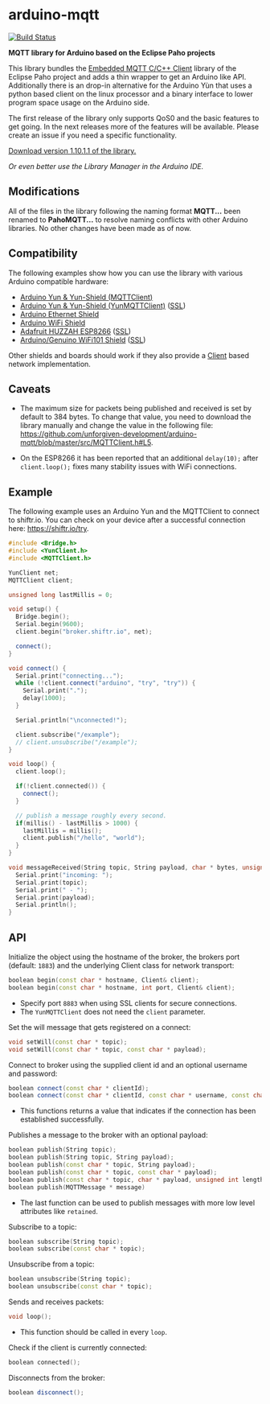 # arduino-mqtt

[![Build Status](https://travis-ci.org/unforgiven-development/arduino-mqtt.svg?branch=master)](https://travis-ci.org/unforgiven-development/arduino-mqtt)

**MQTT library for Arduino based on the Eclipse Paho projects**

This library bundles the [Embedded MQTT C/C++ Client](https://eclipse.org/paho/clients/c/embedded/) library of the Eclipse Paho project and adds a thin wrapper to get an Arduino like API. Additionally there is an drop-in alternative for the Arduino Yùn that uses a python based client on the linux processor and a binary interface to lower program space usage on the Arduino side.

The first release of the library only supports QoS0 and the basic features to get going. In the next releases more of the features will be available. Please create an issue if you need a specific functionality.

[Download version 1.10.1.1 of the library.](https://github.com/unforgiven-development/arduino-mqtt/releases/download/v1.10.1.1/mqtt.zip)

*Or even better use the Library Manager in the Arduino IDE.*

## Modifications

All of the files in the library following the naming format __MQTT...__ been renamed to __PahoMQTT...__ to resolve naming conflicts with other Arduino libraries. No other changes have been made as of now.

## Compatibility

The following examples show how you can use the library with various Arduino compatible hardware:

- [Arduino Yun & Yun-Shield (MQTTClient)](https://github.com/unforgiven-development/arduino-mqtt/blob/master/examples/ArduinoYun_MQTTClient/ArduinoYun_MQTTClient.ino)
- [Arduino Yun & Yun-Shield (YunMQTTClient)](https://github.com/unforgiven-development/arduino-mqtt/blob/master/examples/ArduinoYun_YunMQTTClient/ArduinoYun_YunMQTTClient.ino) ([SSL](https://github.com/unforgiven-development/arduino-mqtt/blob/master/examples/ArduinoYun_YunMQTTClient_SSL/ArduinoYun_YunMQTTClient_SSL.ino))
- [Arduino Ethernet Shield](https://github.com/unforgiven-development/arduino-mqtt/blob/master/examples/ArduinoEthernetShield/ArduinoEthernetShield.ino)
- [Arduino WiFi Shield](https://github.com/unforgiven-development/arduino-mqtt/blob/master/examples/ArduinoWiFiShield/ArduinoWiFiShield.ino)
- [Adafruit HUZZAH ESP8266](https://github.com/unforgiven-development/arduino-mqtt/blob/master/examples/AdafruitHuzzahESP8266/AdafruitHuzzahESP8266.ino) ([SSL](https://github.com/unforgiven-development/arduino-mqtt/blob/master/examples/AdafruitHuzzahESP8266_SSL/AdafruitHuzzahESP8266_SSL.ino))
- [Arduino/Genuino WiFi101 Shield](https://github.com/unforgiven-development/arduino-mqtt/blob/master/examples/ArduinoWiFi101/ArduinoWiFi101.ino) ([SSL](https://github.com/unforgiven-development/arduino-mqtt/blob/master/examples/ArduinoWiFi101_SSL/ArduinoWiFi101_SSL.ino))

Other shields and boards should work if they also provide a [Client](https://www.arduino.cc/en/Reference/ClientConstructor) based network implementation.

## Caveats

- The maximum size for packets being published and received is set by default to 384 bytes. To change that value, you need to download the library manually and change the value in the following file: https://github.com/unforgiven-development/arduino-mqtt/blob/master/src/MQTTClient.h#L5.

- On the ESP8266 it has been reported that an additional `delay(10);` after `client.loop();` fixes many stability issues with WiFi connections.

## Example

The following example uses an Arduino Yun and the MQTTClient to connect to shiftr.io. You can check on your device after a successful connection here: <https://shiftr.io/try>.

```c++
#include <Bridge.h>
#include <YunClient.h>
#include <MQTTClient.h>

YunClient net;
MQTTClient client;

unsigned long lastMillis = 0;

void setup() {
  Bridge.begin();
  Serial.begin(9600);
  client.begin("broker.shiftr.io", net);

  connect();
}

void connect() {
  Serial.print("connecting...");
  while (!client.connect("arduino", "try", "try")) {
    Serial.print(".");
    delay(1000);
  }

  Serial.println("\nconnected!");

  client.subscribe("/example");
  // client.unsubscribe("/example");
}

void loop() {
  client.loop();

  if(!client.connected()) {
    connect();
  }

  // publish a message roughly every second.
  if(millis() - lastMillis > 1000) {
    lastMillis = millis();
    client.publish("/hello", "world");
  }
}

void messageReceived(String topic, String payload, char * bytes, unsigned int length) {
  Serial.print("incoming: ");
  Serial.print(topic);
  Serial.print(" - ");
  Serial.print(payload);
  Serial.println();
}
```

## API

Initialize the object using the hostname of the broker, the brokers port (default: `1883`) and the underlying Client class for network transport:

```c++
boolean begin(const char * hostname, Client& client);
boolean begin(const char * hostname, int port, Client& client);
```

- Specify port `8883` when using SSL clients for secure connections.
- The `YunMQTTClient` does not need the `client` parameter.

Set the will message that gets registered on a connect:

```c++
void setWill(const char * topic);
void setWill(const char * topic, const char * payload);
```

Connect to broker using the supplied client id and an optional username and password:

```c++
boolean connect(const char * clientId);
boolean connect(const char * clientId, const char * username, const char * password);
```

- This functions returns a value that indicates if the connection has been established successfully.

Publishes a message to the broker with an optional payload:

```c++
boolean publish(String topic);
boolean publish(String topic, String payload);
boolean publish(const char * topic, String payload);
boolean publish(const char * topic, const char * payload);
boolean publish(const char * topic, char * payload, unsigned int length);
boolean publish(MQTTMessage * message)
```

- The last function can be used to publish messages with more low level attributes like `retained`.

Subscribe to a topic:

```c++
boolean subscribe(String topic);
boolean subscribe(const char * topic);
```

Unsubscribe from a topic:

```c++
boolean unsubscribe(String topic);
boolean unsubscribe(const char * topic);
```

Sends and receives packets:

```c++
void loop();
```

- This function should be called in every `loop`.

Check if the client is currently connected:

```c++
boolean connected();
```

Disconnects from the broker:

```c++
boolean disconnect();
```
